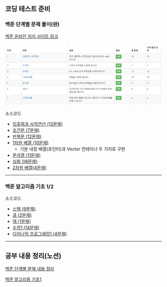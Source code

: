 ## 코딩 테스트 준비

### 백준 단계별 문제 풀이(완)
[백준 온라인 저지 사이트 링크](https://www.acmicpc.net/step)

![스크린샷](Baekjoon/image/BOJ_coding_basic_solved_2.png)

소스코드
 - [입출력과 사칙연산 (13문제)](Baekjoon/coding_basic/iostream_and_arithmetic)
 - [조건문 (7문제)](Baekjoon/coding_basic/conditional_statement)
 - [반복문 (12문제)](Baekjoon/coding_basic/loop_statement)
 - [1차원 배열 (10문제)](Baekjoon/coding_basic/one_dimensional_array)
   - 기본 내장 배열(포인터)과 Vector 컨테이너 두 가지로 구현
 - [문자열 (11문제)](Baekjoon/coding_basic/string)
 - [심화 1(8문제)](Baekjoon/coding_basic/deepening_1)
 - [2차원 배열(4문제)](Baekjoon/coding_basic/two_dimensional_array)

- - -

### 백준 알고리즘 기초 1/2

소스코드
 - [스택 (9문제)](Baekjoon/stack)
 - [큐 (2문제)](Baekjoon/queue)
 - [덱 (1문제)](Baekjoon/deque)
 - [수학1 (14문제)](Baekjoon/math1)
 - [다이나믹 프로그래밍1 (4문제)](Baekjoon/DynamicProgramming1)
- - -
## 공부 내용 정리(노션)  
[백준 단계별 문제 내용 정리](https://eliotjang.notion.site/d1b78c20eb764b689969086c4eb30122?pvs=4)

[백준 알고리즘 기초1](https://eliotjang.notion.site/1-3ff256c3312e4939a397049d8c615720?pvs=4)
